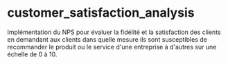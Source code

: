 # customer_satisfaction_analysis
Implémentation du NPS  pour évaluer la fidélité et la satisfaction des clients en demandant aux clients dans quelle mesure ils sont susceptibles de recommander le produit ou le service d'une entreprise à d'autres sur une échelle de 0 à 10.
